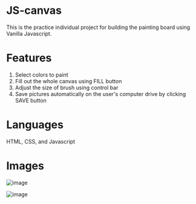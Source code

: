 # JS-canvas
This is the practice individual project for building the painting board using Vanilla Javascript.

# Features
1. Select colors to paint
2. Fill out the whole canvas using FILL button
3. Adjust the size of brush using control bar
4. Save pictures automatically on the user's computer drive by clicking SAVE button

# Languages
HTML, CSS, and Javascript

# Images
![image](https://user-images.githubusercontent.com/76824986/141842791-e077648f-8a51-4763-8620-3eecce7ffb00.png)

![image](https://user-images.githubusercontent.com/76824986/141842997-d8d77ff3-134f-4770-8010-ff176c9f0490.png)
